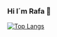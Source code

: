 ### Hi I´m Rafa 👋


[![Top Langs](https://github-readme-stats.vercel.app/api/top-langs/?username=RafaFil&layout=compact&show_icons=true&theme=dark)](https://github.com/anuraghazra/github-readme-stats)


<!--
**RafaFil/RafaFil** is a ✨ _special_ ✨ repository because its `README.md` (this file) appears on your GitHub profile.

Here are some ideas to get you started:

- 🔭 I’m currently working on ...
- 🌱 I’m currently learning ...
- 👯 I’m looking to collaborate on ...
- 🤔 I’m looking for help with ...
- 💬 Ask me about ...
- 📫 How to reach me: ...
- 😄 Pronouns: ...
- ⚡ Fun fact: ...
-->
